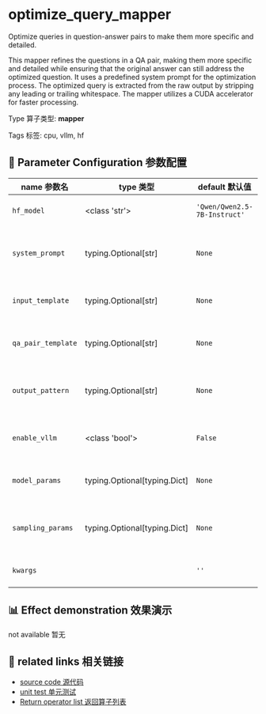 # optimize_query_mapper

Optimize queries in question-answer pairs to make them more specific and detailed.

This mapper refines the questions in a QA pair, making them more specific and detailed
while ensuring that the original answer can still address the optimized question. It
uses a predefined system prompt for the optimization process. The optimized query is
extracted from the raw output by stripping any leading or trailing whitespace. The
mapper utilizes a CUDA accelerator for faster processing.

Type 算子类型: **mapper**

Tags 标签: cpu, vllm, hf

## 🔧 Parameter Configuration 参数配置
| name 参数名 | type 类型 | default 默认值 | desc 说明 |
|--------|------|--------|------|
| `hf_model` | <class 'str'> | `'Qwen/Qwen2.5-7B-Instruct'` | Hugging Face model ID. |
| `system_prompt` | typing.Optional[str] | `None` | System prompt for guiding the optimization task. |
| `input_template` | typing.Optional[str] | `None` | Template for building the input for the model. |
| `qa_pair_template` | typing.Optional[str] | `None` | Template for formatting the question and |
| `output_pattern` | typing.Optional[str] | `None` | Regular expression pattern to extract question |
| `enable_vllm` | <class 'bool'> | `False` | Whether to use VLLM for inference acceleration. |
| `model_params` | typing.Optional[typing.Dict] | `None` | Parameters for initializing the model. |
| `sampling_params` | typing.Optional[typing.Dict] | `None` | Sampling parameters for text generation (e.g., |
| `kwargs` |  | `''` | Extra keyword arguments. |

## 📊 Effect demonstration 效果演示
not available 暂无

## 🔗 related links 相关链接
- [source code 源代码](../../../data_juicer/ops/mapper/optimize_query_mapper.py)
- [unit test 单元测试](../../../tests/ops/mapper/test_optimize_query_mapper.py)
- [Return operator list 返回算子列表](../../Operators.md)